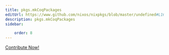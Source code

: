 ```yaml
---
title: pkgs.mkCoqPackages
editUrl: https://www.github.com/nixos/nixpkgs/blob/master/undefined#L167C19
description: pkgs.mkCoqPackages
sidebar:

    order: 8
---
```


<a href="https://www.github.com/nixos/nixpkgs/blob/master/undefined#L167C19">Contribute Now!</a>



